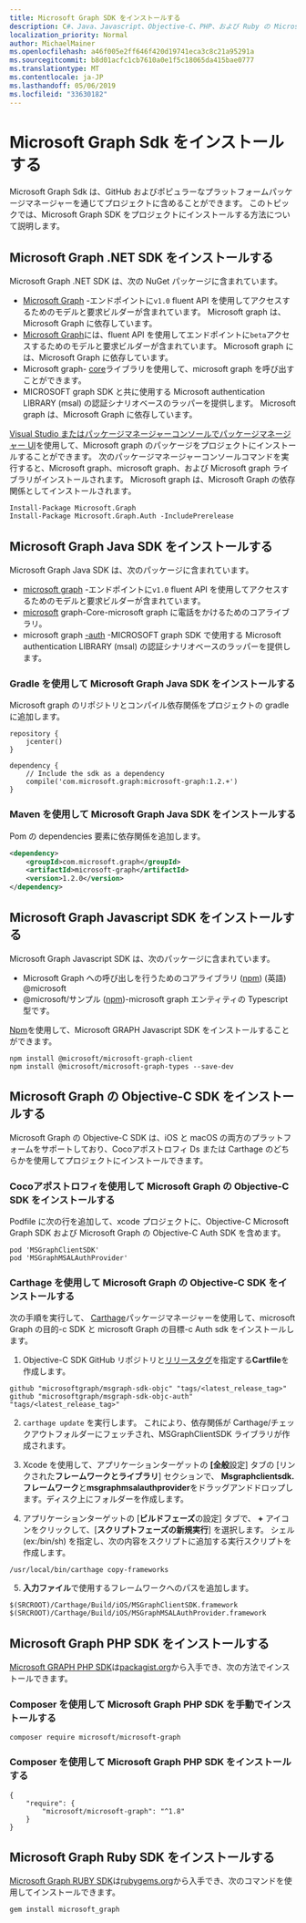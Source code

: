 ```yaml
---
title: Microsoft Graph SDK をインストールする
description: C#、Java、Javascript、Objective-C、PHP、および Ruby の Microsoft Graph Sdk をインストールする手順について説明します。
localization_priority: Normal
author: MichaelMainer
ms.openlocfilehash: a46f005e2ff646f420d19741eca3c8c21a95291a
ms.sourcegitcommit: b8d01acfc1cb7610a0e1f5c18065da415bae0777
ms.translationtype: MT
ms.contentlocale: ja-JP
ms.lasthandoff: 05/06/2019
ms.locfileid: "33630182"
---
```

# <a name="install-the-microsoft-graph-sdks"></a>Microsoft Graph Sdk をインストールする

Microsoft Graph Sdk は、GitHub およびポピュラーなプラットフォームパッケージマネージャーを通じてプロジェクトに含めることができます。 このトピックでは、Microsoft Graph SDK をプロジェクトにインストールする方法について説明します。

## <a name="install-the-microsoft-graph-net-sdk"></a>Microsoft Graph .NET SDK をインストールする

Microsoft Graph .NET SDK は、次の NuGet パッケージに含まれています。

* [Microsoft Graph](https://github.com/microsoftgraph/msgraph-sdk-dotnet) -エンドポイントに`v1.0` fluent API を使用してアクセスするためのモデルと要求ビルダーが含まれています。 Microsoft graph は、Microsoft Graph に依存しています。
* [Microsoft Graph](https://github.com/microsoftgraph/msgraph-beta-sdk-dotnet)には、fluent API を使用してエンドポイントに`beta`アクセスするためのモデルと要求ビルダーが含まれています。 Microsoft graph には、Microsoft Graph に依存しています。
* Microsoft graph- [core](https://github.com/microsoftgraph/msgraph-sdk-dotnet)ライブラリを使用して、microsoft graph を呼び出すことができます。
* [](https://github.com/microsoftgraph/msgraph-sdk-dotnet-auth) MICROSOFT graph SDK と共に使用する Microsoft authentication LIBRARY (msal) の認証シナリオベースのラッパーを提供します。 Microsoft graph は、Microsoft Graph に依存しています。

[Visual Studio またはパッケージマネージャーコンソールでパッケージマネージャー UI](https://docs.microsoft.com/en-us/nuget/quickstart/install-and-use-a-package-in-visual-studio)を使用して、Microsoft graph のパッケージをプロジェクトにインストールすることができます。 次のパッケージマネージャーコンソールコマンドを実行すると、Microsoft graph、microsoft graph、および Microsoft graph ライブラリがインストールされます。 Microsoft graph は、Microsoft Graph の依存関係としてインストールされます。

```
Install-Package Microsoft.Graph
Install-Package Microsoft.Graph.Auth -IncludePrerelease
```

## <a name="install-the-microsoft-graph-java-sdk"></a>Microsoft Graph Java SDK をインストールする

Microsoft Graph Java SDK は、次のパッケージに含まれています。

* [microsoft graph](https://github.com/microsoftgraph/msgraph-sdk-java) -エンドポイントに`v1.0` fluent API を使用してアクセスするためのモデルと要求ビルダーが含まれています。
* [microsoft](https://github.com/microsoftgraph/msgraph-sdk-java-core) graph-Core-microsoft graph に電話をかけるためのコアライブラリ。
* microsoft graph [-auth](https://github.com/microsoftgraph/msgraph-sdk-java-auth) -MICROSOFT graph SDK で使用する Microsoft authentication LIBRARY (msal) の認証シナリオベースのラッパーを提供します。

### <a name="install-the-microsoft-graph-java-sdk-via-gradle"></a>Gradle を使用して Microsoft Graph Java SDK をインストールする

Microsoft graph のリポジトリとコンパイル依存関係をプロジェクトの gradle に追加します。

```
repository {
    jcenter()
}

dependency {
    // Include the sdk as a dependency
    compile('com.microsoft.graph:microsoft-graph:1.2.+')
}
```

### <a name="install-the-microsoft-graph-java-sdk-via-maven"></a>Maven を使用して Microsoft Graph Java SDK をインストールする

Pom の dependencies 要素に依存関係を追加します。

```xml
<dependency>
    <groupId>com.microsoft.graph</groupId>
    <artifactId>microsoft-graph</artifactId>
    <version>1.2.0</version>
</dependency>
```

## <a name="install-the-microsoft-graph-javascript-sdk"></a>Microsoft Graph Javascript SDK をインストールする

Microsoft Graph Javascript SDK は、次のパッケージに含まれています。

* Microsoft Graph への呼び出しを行うためのコアライブラリ ([npm](https://www.npmjs.com/package/@microsoft/microsoft-graph-client)) (英語) @microsoft
* @microsoft/サンプル ([npm](https://www.npmjs.com/package/@microsoft/microsoft-graph-types))-microsoft graph エンティティの Typescript 型です。

[Npm](https://www.npmjs.com)を使用して、Microsoft GRAPH Javascript SDK をインストールすることができます。

```
npm install @microsoft/microsoft-graph-client
npm install @microsoft/microsoft-graph-types --save-dev
```

## <a name="install-the-microsoft-graph-objective-c-sdk"></a>Microsoft Graph の Objective-C SDK をインストールする

Microsoft Graph の Objective-C SDK は、iOS と macOS の両方のプラットフォームをサポートしており、Cocoアポストロフィ Ds または Carthage のどちらかを使用してプロジェクトにインストールできます。

### <a name="install-the-microsoft-graph-objective-c-sdk-using-cocoapods"></a>Cocoアポストロフィを使用して Microsoft Graph の Objective-C SDK をインストールする

Podfile に次の行を追加して、xcode プロジェクトに、Objective-C Microsoft Graph SDK および Microsoft Graph の Objective-C Auth SDK を含めます。

```
pod 'MSGraphClientSDK'
pod 'MSGraphMSALAuthProvider'
```

### <a name="install-the-microsoft-graph-objective-c-sdk-using-carthage"></a>Carthage を使用して Microsoft Graph の Objective-C SDK をインストールする

次の手順を実行して、 [Carthage](https://github.com/Carthage/Carthage)パッケージマネージャーを使用して、microsoft Graph の目的-c SDK と microsoft Graph の目標-c Auth sdk をインストールします。

1. Objective-C SDK GitHub リポジトリと[リリースタグ](https://github.com/microsoftgraph/msgraph-sdk-objc/releases)を指定する**Cartfile**を作成します。

```
github "microsoftgraph/msgraph-sdk-objc" "tags/<latest_release_tag>"
github "microsoftgraph/msgraph-sdk-objc-auth" "tags/<latest_release_tag>"
```

2. `carthage update` を実行します。 これにより、依存関係が Carthage/チェックアウトフォルダーにフェッチされ、MSGraphClientSDK ライブラリが作成されます。

3. Xcode を使用して、アプリケーションターゲットの **[全般**設定] タブの [リンクされた**フレームワークとライブラリ**] セクションで、 **Msgraphclientsdk. フレームワーク**と**msgraphmsalauthprovider**をドラッグアンドドロップします。ディスク上にフォルダーを作成します。

4. アプリケーションターゲットの [**ビルドフェーズ**の設定] タブで、 **+** アイコンをクリックして、[**スクリプトフェーズの新規実行**] を選択します。 シェル (ex:/bin/sh) を指定し、次の内容をスクリプトに追加する実行スクリプトを作成します。

```
/usr/local/bin/carthage copy-frameworks
```

5. **入力ファイル**で使用するフレームワークへのパスを追加します。

```
$(SRCROOT)/Carthage/Build/iOS/MSGraphClientSDK.framework
$(SRCROOT)/Carthage/Build/iOS/MSGraphMSALAuthProvider.framework
```

## <a name="install-the-microsoft-graph-php-sdk"></a>Microsoft Graph PHP SDK をインストールする

[Microsoft GRAPH PHP SDK](https://github.com/microsoftgraph/msgraph-sdk-php)は[packagist.org](https://packagist.org/packages/microsoft/microsoft-graph)から入手でき、次の方法でインストールできます。

### <a name="install-the-microsoft-graph-php-sdk-manually-using-composer"></a>Composer を使用して Microsoft Graph PHP SDK を手動でインストールする

```
composer require microsoft/microsoft-graph
```

### <a name="install-the-microsoft-graph-php-sdk-using-composerjson"></a>Composer を使用して Microsoft Graph PHP SDK をインストールする

```
{
    "require": {
        "microsoft/microsoft-graph": "^1.8"
    }
}
```

## <a name="install-the-microsoft-graph-ruby-sdk"></a>Microsoft Graph Ruby SDK をインストールする

[Microsoft Graph RUBY SDK](https://github.com/microsoftgraph/msgraph-sdk-ruby)は[rubygems.org](https://rubygems.org/)から入手でき、次のコマンドを使用してインストールできます。

```
gem install microsoft_graph
```
